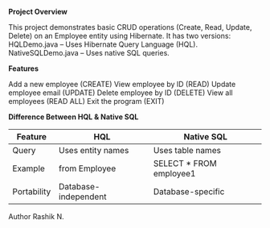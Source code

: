 **Project Overview**

This project demonstrates basic CRUD operations (Create, Read, Update, Delete) on an Employee entity using Hibernate.
It has two versions:
HQLDemo.java – Uses Hibernate Query Language (HQL).
NativeSQLDemo.java – Uses native SQL queries.

**Features**

Add a new employee (CREATE)
View employee by ID (READ)
Update employee email (UPDATE)
Delete employee by ID (DELETE)
View all employees (READ ALL)
Exit the program (EXIT)

**Difference Between HQL & Native SQL**

| Feature     | HQL                  | Native SQL                |
| ----------- | -------------------- | ------------------------- |
| Query       | Uses entity names    | Uses table names          |
| Example     | from Employee      | SELECT * FROM employee1 |
| Portability | Database-independent | Database-specific         |


Author
Rashik N.

